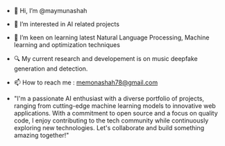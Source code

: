 - 👋 Hi, I’m @maymunashah
- 👀 I’m interested in AI related projects
- 🌱 I’m keen on learning latest Natural Language Processing, Machine learning and optimization techniques
- 🔍 My current research and developement is on music deepfake generation and detection.
- 📫 How to reach me : memonashah78@gmail.com

- "I'm a passionate AI enthusiast with a diverse portfolio of projects, ranging from cutting-edge machine learning models to innovative web applications. With a commitment to open source and a focus on quality code, I enjoy contributing to the tech community while continuously exploring new technologies. Let's collaborate and build something amazing together!"

<!---
maymunashah/maymunashah is a ✨ special ✨ repository because its `README.md` (this file) appears on your GitHub profile.
You can click the Preview link to take a look at your changes.
--->
